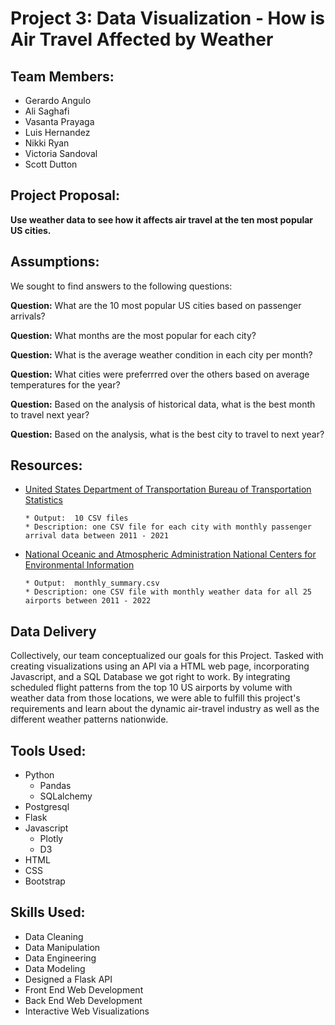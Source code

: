 # Project 3: Data Visualization - How is Air Travel Affected by Weather

## Team Members:
* Gerardo Angulo
* Ali Saghafi
* Vasanta Prayaga
* Luis Hernandez
* Nikki Ryan
* Victoria Sandoval
* Scott Dutton

## Project Proposal:

**Use weather data to see how it affects air travel at the ten most popular US cities.**

## Assumptions:

We sought to find answers to the following questions:

  **Question:** What are the 10 most popular US cities based on passenger arrivals?
  
  **Question:** What months are the most popular for each city?

  **Question:** What is the average weather condition in each city per month?

  **Question:** What cities were preferrred over the others based on average temperatures for the year?

  **Question:** Based on the analysis of historical data, what is the best month to travel next year?

  **Question:** Based on the analysis, what is the best city to travel to next year?

  ## Resources:

  * [United States Department of Transportation Bureau of Transportation Statistics](https://www.transtats.bts.gov/Data_Elements.aspx?Data=1)

  		* Output:  10 CSV files
  		* Description: one CSV file for each city with monthly passenger arrival data between 2011 - 2021 

  * [National Oceanic and Atmospheric Administration National Centers for Environmental Information](https://www.ncdc.noaa.gov/cdo-web/search)

  		* Output:  monthly_summary.csv 
  		* Description: one CSV file with monthly weather data for all 25 airports between 2011 - 2022

## Data Delivery

Collectively, our team conceptualized our goals for this Project. Tasked with creating visualizations using an API via a HTML web page, incorporating Javascript, and a SQL Database we got right to work. By integrating scheduled flight patterns from the top 10 US airports by volume with weather data from those locations, we were able to fulfill this project's requirements and learn about the dynamic air-travel industry as well as the different weather patterns nationwide.

## Tools Used:
* Python
  * Pandas
  * SQLalchemy
* Postgresql
* Flask
* Javascript
  * Plotly
  * D3
* HTML
* CSS
* Bootstrap

## Skills Used:
* Data Cleaning
* Data Manipulation
* Data Engineering
* Data Modeling
* Designed a Flask API
* Front End Web Development
* Back End Web Development
* Interactive Web Visualizations
  